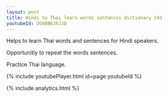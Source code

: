 ```yaml
---
layout: post
title: Hindi to Thai learn words sentences dictionary 243 
youtubeId: UG9BB6JhJzQ
---
```

 
 
Helps to learn Thai words and sentences for Hindi speakers.

Opportunitiy to repeat the words sentences. 

Practice Thai language. 
 
{% include youtubePlayer.html id=page.youtubeId %}
 
 
{% include analytics.html %}